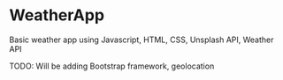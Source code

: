 # WeatherApp
Basic weather app using Javascript, HTML, CSS, Unsplash API, Weather API

TODO: Will be adding Bootstrap framework, geolocation
